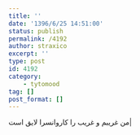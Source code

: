 ```yaml
---
title: ''
date: '1396/6/25 14:51:00'
status: publish
permalink: /4192
author: straxico
excerpt: ''
type: post
id: 4192
category:
    - tytomood
tag: []
post_format: []
---
```

من غریبم و غریب را کاروانسرا لایق است|